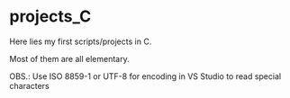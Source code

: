# projects_C
Here lies my first scripts/projects in C.

Most of them are all elementary.

OBS.: Use ISO 8859-1 or UTF-8 for encoding in VS Studio to read special characters 
